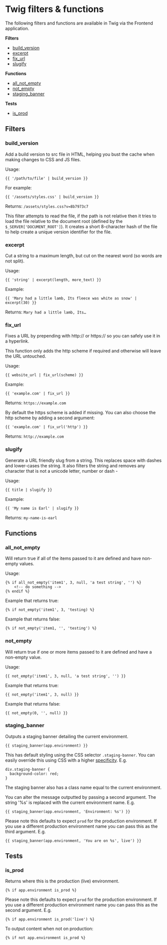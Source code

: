 # Twig filters & functions

The following filters and functions are available in Twig via the Frontend application.

**Filters**
* [build_version](#build_version)
* [excerpt](#excerpt)
* [fix_url](#fix_url)
* [slugify](#slugify)

**Functions**
* [all_not_empty](#all_not_empty)
* [not_empty](#not_empty)
* [staging_banner](#staging_banner)

**Tests**
* [is_prod](#is_prod)

## Filters

### build_version

Add a build version to src file in HTML, helping you bust the cache when making changes to CSS and JS files. 

Usage:

```
{{ '/path/to/file' | build_version }}
```

For example:

```
{{ '/assets/styles.css' | build_version }}
```

Returns: `/assets/styles.css?v=8b7973c7`

This filter attempts to read the file, if the path is not relative then it tries to load the file relative to the 
document root (defined by the `$_SERVER['DOCUMENT_ROOT']`). It creates a short 8-character hash of the file to help 
create a unique version identifier for the file.

### excerpt

Cut a string to a maximum length, but cut on the nearest word (so words are not split).

Usage:
``` 
{{ 'string' | excerpt(length, more_text) }}
``` 

Example:
``` 
{{ 'Mary had a little lamb, Its fleece was white as snow' | excerpt(30) }}
``` 

Returns: `Mary had a little lamb, Its…`


### fix_url

Fixes a URL by prepending with http:// or https:// so you can safely use it in a hyperlink.

This function only adds the http scheme if required and otherwise will leave the URL untouched.

Usage:

```
{{ website_url | fix_url(scheme) }}
```

Example:
```
{{ 'example.com' | fix_url }}
```

Returns: `https://example.com`

By default the https scheme is added if missing. You can also choose the http scheme by adding a second argument:

```
{{ 'example.com' | fix_url('http') }}
```

Returns: `http://example.com`

### slugify

Generate a URL friendly slug from a string. This replaces space with dashes and lower-cases the string. It also filters
the string and removes any character that is not a unicode letter, number or dash -

Usage:

```
{{ title | slugify }}
```

Example:

```
{{ 'My name is Earl' | slugify }}
```

Returns: `my-name-is-earl`

## Functions

### all_not_empty

Will return true if all of the items passed to it are defined and have non-empty values.

Usage:

```
{% if all_not_empty('item1', 3, null, 'a test string', '') %}
    <!-- do something -->
{% endif %}
```

Example that returns true:
```
{% if not_empty('item1', 3, 'testing) %}
```

Example that returns false:
```
{% if not_empty('item1, '', 'testing') %}
```

### not_empty

Will return true if one or more items passed to it are defined and have a non-empty value.

Usage:

```
{{ not_empty('item1', 3, null, 'a test string', '') }}
```

Example that returns true:

```
{{ not_empty('item1', 3, null) }}
```

Example that returns false:

```
{{ not_empty(0, '', null) }}
```

### staging_banner

Outputs a staging banner detailing the current environment. 

```
{{ staging_banner(app.environment) }}
```

This has default styling using the CSS selector `.staging-banner`. You can easily 
override this using CSS with a higher [specificity](https://specifishity.com/). E.g.
  
```
div.staging-banner {
  background-color: red;
}
```

The staging banner also has a class name equal to the current environment.

You can alter the message outputted by passing a second argument. The string '%s' is replaced with the current environment 
name. E.g.

```
{{ staging_banner(app.environment, 'Environment: %s') }}
```

Please note this defaults to expect `prod`  for the production environment. If you use a different production environment 
name you can pass this as the third argument. E.g. 

```
{{ staging_banner(app.environment, 'You are on %s', live') }}
```

## Tests

### is_prod

Returns where this is the production (live) environment.

```
{% if app.environment is_prod %}
```

Please note this defaults to expect `prod`  for the production environment. If you use a different production environment
name you can pass this as the second argument. E.g.

```
{% if app.environment is_prod('live') %}
```

To output content when not on production:

```
{% if not app.environment is_prod %}
```
